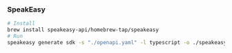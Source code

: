 ### SpeakEasy

```bash
# Install
brew install speakeasy-api/homebrew-tap/speakeasy
# Run
speakeasy generate sdk -s "./openapi.yaml" -l typescript -o ./speakeasy-generator
```
